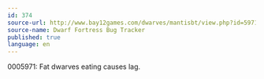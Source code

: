 ```yaml
---
id: 374
source-url: http://www.bay12games.com/dwarves/mantisbt/view.php?id=5971
source-name: Dwarf Fortress Bug Tracker
published: true
language: en
---
```

0005971: Fat dwarves eating causes lag.
